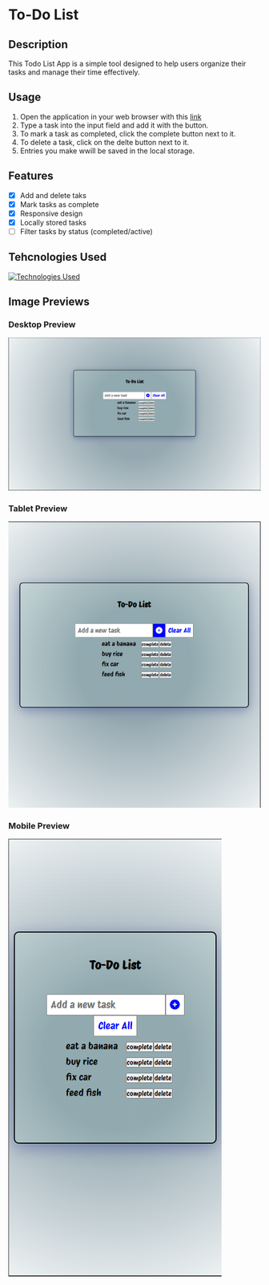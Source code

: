 # To-Do List

## Description

This Todo List App is a simple tool designed to help users organize their tasks and manage their time effectively.

## Usage

1. Open the application in your web browser with this [link](mikcad.github.io/ToDo-List/)
2. Type a task into the input field and add it with the button.
3. To mark a task as completed, click the complete button next to it.
4. To delete a task, click on the delte button next to it.
5. Entries you make wwill be saved in the local storage.

## Features

- [x] Add and delete taks
- [x] Mark tasks as complete
- [x] Responsive design
- [x] Locally stored tasks
- [ ] Filter tasks by status (completed/active)

## Tehcnologies Used
[![Technologies Used](https://skillicons.dev/icons?i=js,html,css)](https://skillicons.dev)

## Image Previews
### Desktop Preview
![Screenshot of a desktop preview of the todo list application](https://github.com/mikcad/ToDo-List/blob/main/assets/images/desktop-mode.png)

### Tablet Preview
![Screenshot of a tablet preview of the todo list application](https://github.com/mikcad/ToDo-List/blob/main/assets/images/tablet-mode.png)

### Mobile Preview
![Screenshot of a mobile preview of the todo list application](https://github.com/mikcad/ToDo-List/blob/main/assets/images/mobile-mode.png)
